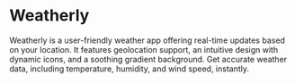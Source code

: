 # Weatherly
Weatherly is a user-friendly weather app offering real-time updates based on your location. It features geolocation support, an intuitive design with dynamic icons, and a soothing gradient background. Get accurate weather data, including temperature, humidity, and wind speed, instantly.

